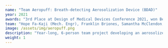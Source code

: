 ```yaml
---
name: "Team Aeropuff: Breath-detecting Aerosolization Device (BDAD)"
year: 2021
awards: "3rd Place at Design of Medical Devices Conference 2021, won Best Interdisciplinary Engineering Design Award (School of Engineering), Outstanding Bioengineering Design Team"
team: "Hope Fa-Kaji (Mech. Engr), Franklin Briones, Samantha McClendon, Rithika Proddutoor, Pujita Munnangi (Bioengr)."
image: /assets/img/aeropuff.png
description: "Year-long, 6-person team project developing an aerosolized drug delivery system with automated inspiratory detection targeting Respiratory Distress Syndrome (RDS). RDS is the leading cause of death for preterm infants, with an untreated mortality rate close to 100%. Luckily, aerosolized surfactants treatments can greatly reduce mortality rate by depositing deeply into the lungs while remaining non-invasive. However, available aerosol delivery systems suffer from extremely low drug efficiency rates (around 1%). By automatically administering a reliable dose of aerosolized pulmonary surfactant during inhalation, our BDAD device shows promise of efficient and effective surfactant delivery solution for infants with RDS. Sponsored by Zewski Corporation. My focus was in the biosignal processing, detecting inhalation from ECG signals."
weight: 1
---
```

